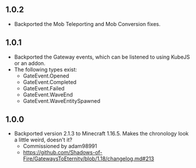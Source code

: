 ## 1.0.2
* Backported the Mob Teleporting and Mob Conversion fixes.

## 1.0.1
* Backported the Gateway events, which can be listened to using KubeJS or an addon.
* The following types exist:
  * GateEvent.Opened
  * GateEvent.Completed
  * GateEvent.Failed
  * GateEvent.WaveEnd
  * GateEvent.WaveEntitySpawned

## 1.0.0
* Backported version 2.1.3 to Minecraft 1.16.5. Makes the chronology look a little weird, doesn't it?
  * Commissioned by adam98991
  * https://github.com/Shadows-of-Fire/GatewaysToEternity/blob/1.18/changelog.md#213